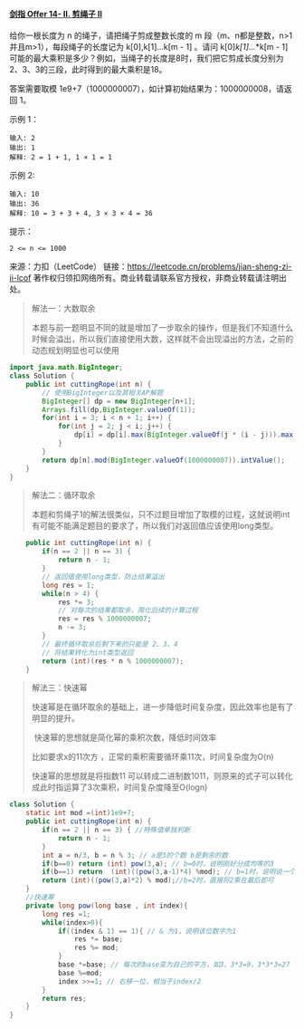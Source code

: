 #### [剑指 Offer 14- II. 剪绳子 II](https://leetcode.cn/problems/jian-sheng-zi-ii-lcof/)

给你一根长度为 n 的绳子，请把绳子剪成整数长度的 m 段（m、n都是整数，n>1并且m>1），每段绳子的长度记为 k[0],k[1]...k[m - 1] 。请问 k[0]*k[1]*...*k[m - 1] 可能的最大乘积是多少？例如，当绳子的长度是8时，我们把它剪成长度分别为2、3、3的三段，此时得到的最大乘积是18。

答案需要取模 1e9+7（1000000007），如计算初始结果为：1000000008，请返回 1。

示例 1：

```
输入: 2
输出: 1
解释: 2 = 1 + 1, 1 × 1 = 1
```


示例 2:

```
输入: 10
输出: 36
解释: 10 = 3 + 3 + 4, 3 × 3 × 4 = 36
```


提示：

```
2 <= n <= 1000
```

来源：力扣（LeetCode）
链接：https://leetcode.cn/problems/jian-sheng-zi-ii-lcof
著作权归领扣网络所有。商业转载请联系官方授权，非商业转载请注明出处。

> 解法一：大数取余
>
> ​	本题与前一题明显不同的就是增加了一步取余的操作，但是我们不知道什么时候会溢出，所以我们直接使用大数，这样就不会出现溢出的方法，之前的动态规划明显也可以使用

```java
import java.math.BigInteger;
class Solution {
    public int cuttingRope(int n) {
        // 使用BigInteger以及其相关AP解题
        BigInteger[] dp = new BigInteger[n+1];
        Arrays.fill(dp,BigInteger.valueOf(1));
        for(int i = 3; i < n + 1; i++) {
            for(int j = 2; j < i; j++) {
                dp[i] = dp[i].max(BigInteger.valueOf(j * (i - j))).max(dp[i - j].multiply(BigInteger.valueOf(j)));
            }
        }
        return dp[n].mod(BigInteger.valueOf(1000000007)).intValue();
    }
}
```

> 解法二：循环取余
>
> ​	本题和剪绳子1的解法很类似，只不过题目增加了取模的过程，这就说明int有可能不能满足题目的要求了，所以我们对返回值应该使用long类型。

```java
	public int cuttingRope(int n) {
        if(n == 2 || n == 3) {
            return n - 1;
        }
        // 返回值使用long类型，防止结果溢出
        long res = 1;
        while(n > 4) {
            res *= 3;
            // 对每次的结果都取余，简化后续的计算过程 
            res = res % 1000000007;
            n -= 3;
        }
        // 最终循环取余后剩下来的只能是 2、3、4
        // 将结果转化为int类型返回
        return (int)(res * n % 1000000007);
    }
```

> 解法三：快速幂 
>
> ​	快速幂是在循环取余的基础上，进一步降低时间复杂度，因此效率也是有了明显的提升。
>
> ​	快速幂的思想就是简化幂的乘积次数，降低时间效率
>
>
> 比如要求x的11次方 ，正常的乘积需要循环乘11次，时间复杂度为O(n)
>
> 快速幂的思想就是将指数11 可以转成二进制数1011，则原来的式子可以转化成此时指运算了3次乘积，时间复杂度降至O(logn)
>


```java
class Solution {
    static int mod =(int)1e9+7;
    public int cuttingRope(int n) {
        if(n == 2 || n == 3) { //特殊值单独判断
            return n - 1;
        }
        int a = n/3, b = n % 3; // a是3的个数 b是剩余的数
        if(b==0) return (int) pow(3,a); // b=0时，说明刚好分成均等的3
        if(b==1) return  (int)((pow(3,a-1)*4) %mod); // b=1时，说明说一个1，所以减少一个3，替换成一个4
        return (int)((pow(3,a)*2) % mod);//b=2时，直接将2乘在最后即可
    }
    //快速幂
    private long pow(long base , int index){
        long res =1;
        while(index>0){
            if((index & 1) == 1){ // & 为1，说明该位数字为1
                res *= base;
                res %= mod;
            }
            base *=base; // 每次的base变为自己的平方，如3、3*3=9、3*3*3=27
            base %=mod;
            index >>=1; // 右移一位，相当于index/2
        }
        return res;
    }
}
```

